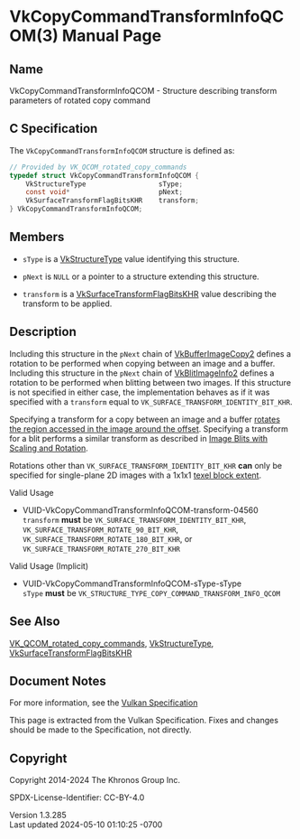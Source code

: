 # VkCopyCommandTransformInfoQCOM(3) Manual Page

## Name

VkCopyCommandTransformInfoQCOM - Structure describing transform
parameters of rotated copy command



## <a href="#_c_specification" class="anchor"></a>C Specification

The `VkCopyCommandTransformInfoQCOM` structure is defined as:

``` c
// Provided by VK_QCOM_rotated_copy_commands
typedef struct VkCopyCommandTransformInfoQCOM {
    VkStructureType                  sType;
    const void*                      pNext;
    VkSurfaceTransformFlagBitsKHR    transform;
} VkCopyCommandTransformInfoQCOM;
```

## <a href="#_members" class="anchor"></a>Members

- `sType` is a [VkStructureType](https://registry.khronos.org/vulkan/specs/1.3-extensions/man/html/VkStructureType.html) value identifying
  this structure.

- `pNext` is `NULL` or a pointer to a structure extending this
  structure.

- `transform` is a
  [VkSurfaceTransformFlagBitsKHR](https://registry.khronos.org/vulkan/specs/1.3-extensions/man/html/VkSurfaceTransformFlagBitsKHR.html)
  value describing the transform to be applied.

## <a href="#_description" class="anchor"></a>Description

Including this structure in the `pNext` chain of
[VkBufferImageCopy2](https://registry.khronos.org/vulkan/specs/1.3-extensions/man/html/VkBufferImageCopy2.html) defines a rotation to be
performed when copying between an image and a buffer. Including this
structure in the `pNext` chain of
[VkBlitImageInfo2](https://registry.khronos.org/vulkan/specs/1.3-extensions/man/html/VkBlitImageInfo2.html) defines a rotation to be
performed when blitting between two images. If this structure is not
specified in either case, the implementation behaves as if it was
specified with a `transform` equal to
`VK_SURFACE_TRANSFORM_IDENTITY_BIT_KHR`.

Specifying a transform for a copy between an image and a buffer <a
href="https://registry.khronos.org/vulkan/specs/1.3-extensions/html/vkspec.html#copies-buffers-images-rotation-addressing"
target="_blank" rel="noopener">rotates the region accessed in the image
around the offset</a>. Specifying a transform for a blit performs a
similar transform as described in <a
href="https://registry.khronos.org/vulkan/specs/1.3-extensions/html/vkspec.html#copies-images-scaling-rotation"
target="_blank" rel="noopener">Image Blits with Scaling and Rotation</a>.

Rotations other than `VK_SURFACE_TRANSFORM_IDENTITY_BIT_KHR` **can**
only be specified for single-plane 2D images with a 1x1x1 <a
href="https://registry.khronos.org/vulkan/specs/1.3-extensions/html/vkspec.html#formats-compatibility-classes"
target="_blank" rel="noopener">texel block extent</a>.

Valid Usage

- <a href="#VUID-VkCopyCommandTransformInfoQCOM-transform-04560"
  id="VUID-VkCopyCommandTransformInfoQCOM-transform-04560"></a>
  VUID-VkCopyCommandTransformInfoQCOM-transform-04560  
  `transform` **must** be `VK_SURFACE_TRANSFORM_IDENTITY_BIT_KHR`,
  `VK_SURFACE_TRANSFORM_ROTATE_90_BIT_KHR`,
  `VK_SURFACE_TRANSFORM_ROTATE_180_BIT_KHR`, or
  `VK_SURFACE_TRANSFORM_ROTATE_270_BIT_KHR`

Valid Usage (Implicit)

- <a href="#VUID-VkCopyCommandTransformInfoQCOM-sType-sType"
  id="VUID-VkCopyCommandTransformInfoQCOM-sType-sType"></a>
  VUID-VkCopyCommandTransformInfoQCOM-sType-sType  
  `sType` **must** be
  `VK_STRUCTURE_TYPE_COPY_COMMAND_TRANSFORM_INFO_QCOM`

## <a href="#_see_also" class="anchor"></a>See Also

[VK_QCOM_rotated_copy_commands](https://registry.khronos.org/vulkan/specs/1.3-extensions/man/html/VK_QCOM_rotated_copy_commands.html),
[VkStructureType](https://registry.khronos.org/vulkan/specs/1.3-extensions/man/html/VkStructureType.html),
[VkSurfaceTransformFlagBitsKHR](https://registry.khronos.org/vulkan/specs/1.3-extensions/man/html/VkSurfaceTransformFlagBitsKHR.html)

## <a href="#_document_notes" class="anchor"></a>Document Notes

For more information, see the <a
href="https://registry.khronos.org/vulkan/specs/1.3-extensions/html/vkspec.html#VkCopyCommandTransformInfoQCOM"
target="_blank" rel="noopener">Vulkan Specification</a>

This page is extracted from the Vulkan Specification. Fixes and changes
should be made to the Specification, not directly.

## <a href="#_copyright" class="anchor"></a>Copyright

Copyright 2014-2024 The Khronos Group Inc.

SPDX-License-Identifier: CC-BY-4.0

Version 1.3.285  
Last updated 2024-05-10 01:10:25 -0700
